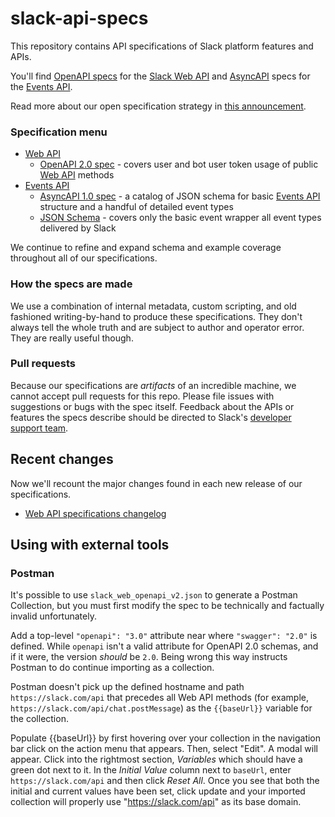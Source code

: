 # slack-api-specs

This repository contains API specifications of Slack platform features and APIs.

You'll find [OpenAPI specs](https://swagger.io/specification/) for the [Slack Web API](https://api.slack.com/web) and [AsyncAPI](https://www.asyncapi.com/v1/guide/) specs for the [Events API](https://api.slack.com/events-api).

Read more about our open specification strategy in [this announcement](https://medium.com/slack-developer-blog/standard-practice-slack-web-openapi-spec-daaad18c7f8).

### Specification menu

* [Web API](web-api)
    - [OpenAPI 2.0 spec](web-api/slack_web_openapi_v2.json) - covers user and bot user token usage of public [Web API](https://api.slack.com/web) methods
* [Events API](events-api)
    - [AsyncAPI 1.0 spec](events-api/slack_events_api_async_v1.json) - a catalog of JSON schema for basic [Events API](https://api.slack.com/events-api) structure and a handful of detailed event types
    - [JSON Schema](events-api/slack_common_event_wrapper_schema.json) - covers only the basic event wrapper all event types delivered by Slack

We continue to refine and expand schema and example coverage throughout all of our specifications.

### How the specs are made

We use a combination of internal metadata, custom scripting, and old fashioned writing-by-hand to produce these specifications. They don't always tell the whole truth and are subject to author and operator error. They are really useful though.

### Pull requests

Because our specifications are _artifacts_ of an incredible machine, we cannot accept pull requests for this repo. Please file issues with suggestions or bugs with the spec itself. Feedback about the APIs or features the specs describe should be directed to Slack's [developer support team](mailto:feedback@slack.com).


## Recent changes

Now we'll recount the major changes found in each new release of our specifications.

* [Web API specifications changelog](web-api/CHANGELOG.md)


## Using with external tools

### Postman

It's possible to use `slack_web_openapi_v2.json` to generate a Postman Collection, but you must first modify the spec to be technically and factually invalid unfortunately.

Add a top-level `"openapi": "3.0"` attribute near where `"swagger": "2.0"` is defined. While `openapi` isn't a valid attribute for OpenAPI 2.0 schemas, and if it were, the version _should_ be `2.0`. Being wrong this way instructs Postman to do continue importing as a collection.

Postman doesn't pick up the defined hostname and path `https://slack.com/api` that precedes all Web API methods (for example, `https://slack.com/api/chat.postMessage`) as the `{{baseUrl}}` variable for the collection.

Populate {{baseUrl}} by first hovering over your collection in the navigation bar click on the action menu that appears. Then, select "Edit". A modal will appear. Click into the rightmost section, _Variables_ which should have a green dot next to it. In the _Initial Value_ column next to `baseUrl`, enter `https://slack.com/api` and then click _Reset All_. Once you see that both the initial and current values have been set, click update and your imported collection will properly use "https://slack.com/api" as its base domain.
